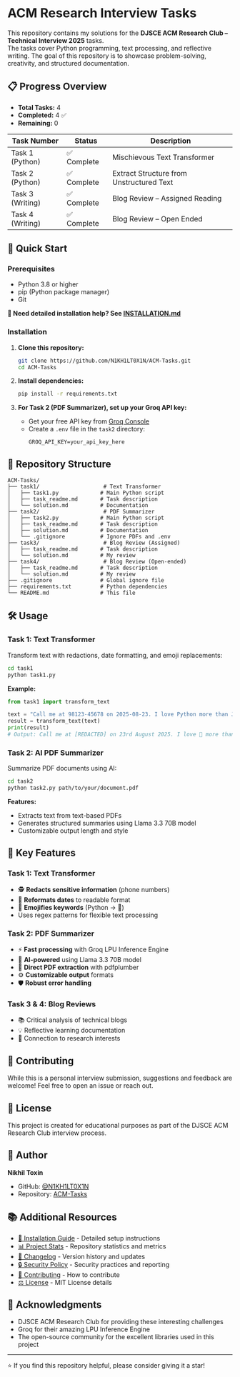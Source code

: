 # ACM Research Interview Tasks

This repository contains my solutions for the **DJSCE ACM Research Club – Technical Interview 2025** tasks.  
The tasks cover Python programming, text processing, and reflective writing. The goal of this repository is to showcase problem-solving, creativity, and structured documentation.

## 📋 Progress Overview

- **Total Tasks:** 4  
- **Completed:** 4 ✅
- **Remaining:** 0

| Task Number | Status     | Description |
|-------------|------------|-------------|
| Task 1 (Python) | ✅ Complete  | Mischievous Text Transformer |
| Task 2 (Python) | ✅ Complete  | Extract Structure from Unstructured Text |
| Task 3 (Writing) | ✅ Complete  | Blog Review – Assigned Reading |
| Task 4 (Writing) | ✅ Complete  | Blog Review – Open Ended |

## 🚀 Quick Start

### Prerequisites
- Python 3.8 or higher
- pip (Python package manager)
- Git

**📖 Need detailed installation help? See [INSTALLATION.md](INSTALLATION.md)**

### Installation

1. **Clone this repository:**
   ```bash
   git clone https://github.com/N1KH1LT0X1N/ACM-Tasks.git
   cd ACM-Tasks
   ```

2. **Install dependencies:**
   ```bash
   pip install -r requirements.txt
   ```

3. **For Task 2 (PDF Summarizer), set up your Groq API key:**
   - Get your free API key from [Groq Console](https://console.groq.com/keys)
   - Create a `.env` file in the `task2` directory:
     ```env
     GROQ_API_KEY=your_api_key_here
     ```

## 📂 Repository Structure

```
ACM-Tasks/
├── task1/                    # Text Transformer
│   ├── task1.py             # Main Python script
│   ├── task_readme.md       # Task description
│   └── solution.md          # Documentation
├── task2/                    # PDF Summarizer
│   ├── task2.py             # Main Python script
│   ├── task_readme.md       # Task description
│   ├── solution.md          # Documentation
│   └── .gitignore           # Ignore PDFs and .env
├── task3/                    # Blog Review (Assigned)
│   ├── task_readme.md       # Task description
│   └── solution.md          # My review
├── task4/                    # Blog Review (Open-ended)
│   ├── task_readme.md       # Task description
│   └── solution.md          # My review
├── .gitignore               # Global ignore file
├── requirements.txt         # Python dependencies
└── README.md                # This file
```

## 🛠️ Usage

### Task 1: Text Transformer
Transform text with redactions, date formatting, and emoji replacements:

```bash
cd task1
python task1.py
```

**Example:**
```python
from task1 import transform_text

text = "Call me at 98123-45678 on 2025-08-23. I love Python more than Java."
result = transform_text(text)
print(result)
# Output: Call me at [REDACTED] on 23rd August 2025. I love 🐍 more than Java.
```

### Task 2: AI PDF Summarizer
Summarize PDF documents using AI:

```bash
cd task2
python task2.py path/to/your/document.pdf
```

**Features:**
- Extracts text from text-based PDFs
- Generates structured summaries using Llama 3.3 70B model
- Customizable output length and style

## 🎯 Key Features

### Task 1: Text Transformer
- 🕵️ **Redacts sensitive information** (phone numbers)
- 📅 **Reformats dates** to readable format
- 🐍 **Emojifies keywords** (Python → 🐍)
- Uses regex patterns for flexible text processing

### Task 2: PDF Summarizer
- ⚡ **Fast processing** with Groq LPU Inference Engine
- 🤖 **AI-powered** using Llama 3.3 70B model
- 📄 **Direct PDF extraction** with pdfplumber
- ⚙️ **Customizable output** formats
- 🛡️ **Robust error handling**

### Task 3 & 4: Blog Reviews
- 📚 Critical analysis of technical blogs
- 💡 Reflective learning documentation
- 🔗 Connection to research interests

## 🤝 Contributing

While this is a personal interview submission, suggestions and feedback are welcome! Feel free to open an issue or reach out.

## 📝 License

This project is created for educational purposes as part of the DJSCE ACM Research Club interview process.

## 👤 Author

**Nikhil Toxin**
- GitHub: [@N1KH1LT0X1N](https://github.com/N1KH1LT0X1N)
- Repository: [ACM-Tasks](https://github.com/N1KH1LT0X1N/ACM-Tasks)

## 📚 Additional Resources

- [📖 Installation Guide](INSTALLATION.md) - Detailed setup instructions
- [📊 Project Stats](STATS.md) - Repository statistics and metrics
- [📝 Changelog](CHANGELOG.md) - Version history and updates
- [🔒 Security Policy](SECURITY.md) - Security practices and reporting
- [🤝 Contributing](CONTRIBUTING.md) - How to contribute
- [⚖️ License](LICENSE) - MIT License details

## 🙏 Acknowledgments

- DJSCE ACM Research Club for providing these interesting challenges
- Groq for their amazing LPU Inference Engine
- The open-source community for the excellent libraries used in this project

---

⭐ If you find this repository helpful, please consider giving it a star!
